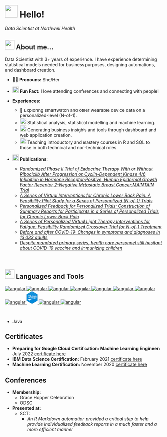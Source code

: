 # <img src="https://user-images.githubusercontent.com/42378118/110234147-e3259600-7f4e-11eb-95be-0c4047144dea.gif" width="40" height="40"/> Hello!

*Data Scientist at Northwell Health*

## <img src="https://github.com/heejoon123/heejoon123/assets/19496164/6b466f24-6391-482e-85be-3ba28cedbb1c" width="30" height="30"/> About me...

Data Scientist with 3+ years of experience. I have experience determining statistical models needed for business purposes, designing automations, and dashboard creation. 

- 👨‍💻 **Pronouns:** She/Her
- <img src="https://github.com/heejoon123/heejoon123/assets/19496164/0092a0af-5552-4477-b172-8a1e0499c102" width="20" height="20"/> **Fun Fact:** I love attending conferences and connecting with people!

- **Experiences:**
  - 🚀 Exploring smartwatch and other wearable device data on a personalized-level (N-of-1).
  - <img src="https://github.com/heejoon123/heejoon123/assets/19496164/1979b588-4124-4d39-a7b4-dde3df60a1c2" width="20" height="20"/> Statistical analysis, statistical modelling and machine learning.
  - <img src="https://github.com/heejoon123/heejoon123/assets/19496164/ef7b0935-110b-49ed-891a-c302d128ab9f" width="20" height="20"/> Generating business insights and tools through dashboard and web application creation.
  - <img src="https://github.com/heejoon123/heejoon123/assets/19496164/ce25e198-2153-4a66-b40f-85347293ea61" width="20" height="20"/> Teaching introductory and mastery courses in R and SQL to those in both technical and non-technical roles.


- <img src="https://github.com/heejoon123/heejoon123/assets/19496164/5e0fa076-91f2-4b7f-ba44-caf788286747" width ="20" height="20"/> **Publications**:
  - [*Randomized Phase II Trial of Endocrine Therapy With or Without Ribociclib After Progression on Cyclin-Dependent Kinase 4/6 Inhibition in Hormone Receptor-Positive, Human Epidermal Growth Factor Receptor 2-Negative Metastatic Breast Cancer:MAINTAIN Trial*](https://ascopubs.org/doi/10.1200/JCO.22.02392)
  - [*A Series of Virtual Interventions for Chronic Lower Back Pain: A Feasibility Pilot Study for a Series of Personalized (N-of-1) Trials*](https://hdsr.mitpress.mit.edu/pub/9c034nf7/release/1)
  - [*Personalized Feedback for Personalized Trials: Construction of Summary Reports for Participants in a Series of Personalized Trials for Chronic Lower Back Pain*](https://hdsr.mitpress.mit.edu/pub/n3hbli1d/release/1)
  - [*A Series of Personalized Virtual Light Therapy Interventions for Fatigue: Feasibility Randomized Crossover Trial for N-of-1 Treatment*](https://formative.jmir.org/2023/1/e45510)
  - [*Before and after COVID-19: Changes in symptoms and diagnoses in 13,033 adults*](https://journals.plos.org/plosone/article?id=10.1371/journal.pone.0286371)
  - [*Despite mandated primary series, health care personnel still hesitant about COVID-19 vaccine and immunizing children*](https://doi.org/10.1016/j.vaccine.2024.04.028)

<br>

## <img src="https://github.com/heejoon123/heejoon123/assets/19496164/3d4c5bc6-4677-4fc6-9f90-afbd73d63a15" width="30" height="30"/> Languages and Tools

<p align="left">
  <a href="https://www.w3schools.com/cpp/" target="_blank"> <img src="https://user-images.githubusercontent.com/42747200/46140125-da084900-c26d-11e8-8ea7-c45ae6306309.png" alt="angular" width="35" height="40"/> </a>
  <a href="https://www.docker.com/" target="_blank"> <img src="https://img.icons8.com/?size=2x&id=cdYUlRaag9G9&format=png" alt="angular" width="40" height="40"/> </a>
  <a href="https://git-scm.com/" target="_blank"> <img src="https://git-scm.com/images/logos/logomark-orange@2x.png" alt="angular" width="40" height="40"/> </a>
  <a href="https://www.microsoft.com/en-us/sql-server" target="_blank"> <img src="https://brandslogos.com/wp-content/uploads/thumbs/microsoft-sql-server-logo-vector.svg" alt="angular" width="60" height="40"/> </a>
  <a href="https://www.mysql.com/" target="_blank"> <img src="https://www.mysql.com/common/logos/logo-mysql-170x115.png" alt="angular" width="60" height="40"/> </a>
  <a href="https://pandas.pydata.org/" target="_blank"> <img src="https://pandas.pydata.org/static/img/pandas_mark.svg" alt="angular" width="35" height="40"/> </a>
  <a href="https://www.python.org/psf-landing/" target="_blank"> <img src="https://s3.dualstack.us-east-2.amazonaws.com/pythondotorg-assets/media/community/logos/python-logo-only.png" alt="angular" width="35" height="40"/> </a>
  <a href="https://cran.r-project.org/" target="_blank"> <img src="https://www.r-project.org/logo/Rlogo.png" alt="angular" width="50" height="40"/> </a>
  <a href="https://www.rstudio.com/products/shiny/" target="_blank"> <img src="https://raw.githubusercontent.com/rstudio/hex-stickers/main/thumbs/shiny.png" alt="angular" width="35" height="40"/> </a>
  <a href="https://seaborn.pydata.org/index.html" target="_blank"> <img src="https://seaborn.pydata.org/_images/logo-mark-lightbg.svg" alt="angular" width="35" height="40"/> </a>
  <a href="https://www.tensorflow.org/" target="_blank"> <img src="https://upload.wikimedia.org/wikipedia/commons/thumb/2/2d/Tensorflow_logo.svg/1200px-Tensorflow_logo.svg.png" alt="angular" width="35" height="40"/> </a>
</p>
<br>

* Java

## Certificates

- **Preparing for Google Cloud Certification: Machine Learning Engineer:** July 2022 [certificate here](https://coursera.org/share/efad4526f15c0754ab849d28faa3ff0f)
- **IBM Data Science Certification:** February 2021 [certificate here](https://www.coursera.org/account/accomplishments/specialization/certificate/8Q5ER7EFRRUD)
- **Machine Learning Certification:** November 2020 [certificate here](https://www.coursera.org/account/accomplishments/certificate/96AT9PFUXLL8)

## Conferences
- **Membership:**
  - Grace Hopper Celebration
  - ODSC
- **Presented at:**
  - SCT:
    - *An R Markdown automation provided a critical step to help provide individualized feedback reports in a much faster and a more efficient manner* 

